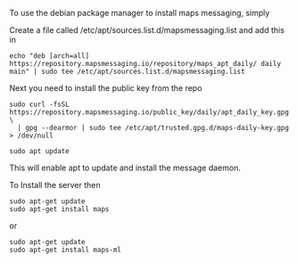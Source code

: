 To use the debian package manager to install maps messaging, simply


Create a file called  /etc/apt/sources.list.d/mapsmessaging.list and add this in


```shell
echo "deb [arch=all] https://repository.mapsmessaging.io/repository/maps_apt_daily/ daily main" | sudo tee /etc/apt/sources.list.d/mapsmessaging.list
```


Next you need to install the public key from the repo

```shell
sudo curl -fsSL https://repository.mapsmessaging.io/public_key/daily/apt_daily_key.gpg \
  | gpg --dearmor | sudo tee /etc/apt/trusted.gpg.d/maps-daily-key.gpg > /dev/null

sudo apt update

```

This will enable apt to update and install the message daemon.

To Install the server then

```shell
sudo apt-get update
sudo apt-get install maps
```

or

```shell
sudo apt-get update
sudo apt-get install maps-ml
```

